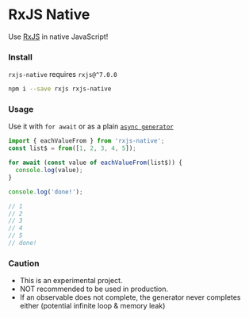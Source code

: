 # RxJS Native

Use [RxJS](https://rxjs.dev/) in native JavaScript!

### Install

`rxjs-native` requires `rxjs@^7.0.0`

```bash
npm i --save rxjs rxjs-native
```

### Usage

Use it with `for await` or as a plain [`async generator`](https://developer.mozilla.org/en-US/docs/Web/JavaScript/Reference/Statements/function*)

```ts
import { eachValueFrom } from 'rxjs-native';
const list$ = from([1, 2, 3, 4, 5]);

for await (const value of eachValueFrom(list$)) {
  console.log(value);
}

console.log('done!');

// 1
// 2
// 3
// 4
// 5
// done!
```

### Caution

- This is an experimental project.
- NOT recommended to be used in production.
- If an observable does not complete, the generator never completes either (potential infinite loop & memory leak)
